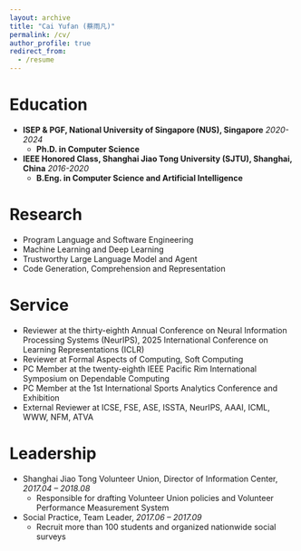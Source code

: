 ```yaml
---
layout: archive
title: "Cai Yufan (蔡雨凡)"
permalink: /cv/
author_profile: true
redirect_from:
  - /resume
---
```

# Education
- **ISEP & PGF, National University of Singapore (NUS), Singapore** *2020-2024*
  - **Ph.D. in Computer Science**
- **IEEE Honored Class, Shanghai Jiao Tong University (SJTU), Shanghai, China** *2016-2020*
  - **B.Eng. in Computer Science and Artificial Intelligence**

# Research 
- Program Language and Software Engineering
- Machine Learning and Deep Learning
- Trustworthy Large Language Model and Agent
- Code Generation, Comprehension and Representation

# Service

- Reviewer at the thirty-eighth Annual Conference on Neural Information Processing Systems (NeurIPS), 2025 International Conference on Learning Representations (ICLR)
- Reviewer at Formal Aspects of Computing, Soft Computing
- PC Member at the twenty-eighth IEEE Pacific Rim International Symposium on Dependable Computing
- PC Member at the 1st International Sports Analytics Conference and Exhibition
- External Reviewer at ICSE,  FSE,  ASE, ISSTA, NeurIPS, AAAI, ICML, WWW, NFM, ATVA

# Leadership
- Shanghai Jiao Tong Volunteer Union, Director of Information Center, *2017.04 – 2018.08*
  - Responsible for drafting Volunteer Union policies and Volunteer Performance Measurement System
- Social Practice, Team Leader, *2017.06 – 2017.09*
  - Recruit more than 100 students and organized nationwide social surveys

